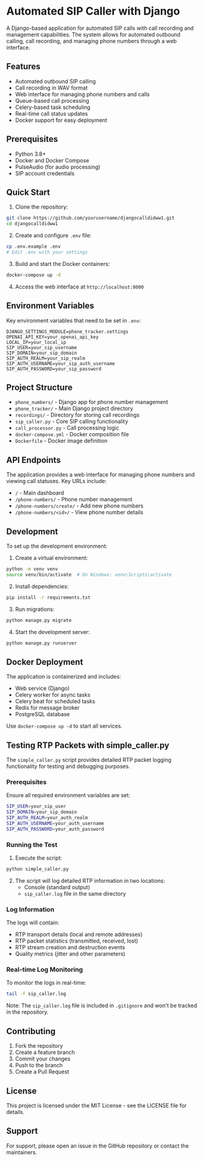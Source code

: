 # Automated SIP Caller with Django

A Django-based application for automated SIP calls with call recording and management capabilities. The system allows for automated outbound calling, call recording, and managing phone numbers through a web interface.

## Features

- Automated outbound SIP calling
- Call recording in WAV format
- Web interface for managing phone numbers and calls
- Queue-based call processing
- Celery-based task scheduling
- Real-time call status updates
- Docker support for easy deployment

## Prerequisites

- Python 3.8+
- Docker and Docker Compose
- PulseAudio (for audio processing)
- SIP account credentials

## Quick Start

1. Clone the repository:
```bash
git clone https://github.com/yourusername/djangocalldidww1.git
cd djangocalldidww1
```

2. Create and configure `.env` file:
```bash
cp .env.example .env
# Edit .env with your settings
```

3. Build and start the Docker containers:
```bash
docker-compose up -d
```

4. Access the web interface at `http://localhost:8000`

## Environment Variables

Key environment variables that need to be set in `.env`:

```
DJANGO_SETTINGS_MODULE=phone_tracker.settings
OPENAI_API_KEY=your_openai_api_key
LOCAL_IP=your_local_ip
SIP_USER=your_sip_username
SIP_DOMAIN=your_sip_domain
SIP_AUTH_REALM=your_sip_realm
SIP_AUTH_USERNAME=your_sip_auth_username
SIP_AUTH_PASSWORD=your_sip_password
```

## Project Structure

- `phone_numbers/` - Django app for phone number management
- `phone_tracker/` - Main Django project directory
- `recordings/` - Directory for storing call recordings
- `sip_caller.py` - Core SIP calling functionality
- `call_processor.py` - Call processing logic
- `docker-compose.yml` - Docker composition file
- `Dockerfile` - Docker image definition

## API Endpoints

The application provides a web interface for managing phone numbers and viewing call statuses. Key URLs include:

- `/` - Main dashboard
- `/phone-numbers/` - Phone number management
- `/phone-numbers/create/` - Add new phone numbers
- `/phone-numbers/<id>/` - View phone number details

## Development

To set up the development environment:

1. Create a virtual environment:
```bash
python -m venv venv
source venv/bin/activate  # On Windows: venv\Scripts\activate
```

2. Install dependencies:
```bash
pip install -r requirements.txt
```

3. Run migrations:
```bash
python manage.py migrate
```

4. Start the development server:
```bash
python manage.py runserver
```

## Docker Deployment

The application is containerized and includes:

- Web service (Django)
- Celery worker for async tasks
- Celery beat for scheduled tasks
- Redis for message broker
- PostgreSQL database

Use `docker-compose up -d` to start all services.

## Testing RTP Packets with simple_caller.py

The `simple_caller.py` script provides detailed RTP packet logging functionality for testing and debugging purposes.

### Prerequisites

Ensure all required environment variables are set:
```bash
SIP_USER=your_sip_user
SIP_DOMAIN=your_sip_domain
SIP_AUTH_REALM=your_auth_realm
SIP_AUTH_USERNAME=your_auth_username
SIP_AUTH_PASSWORD=your_auth_password
```

### Running the Test

1. Execute the script:
```bash
python simple_caller.py
```

2. The script will log detailed RTP information in two locations:
   - Console (standard output)
   - `sip_caller.log` file in the same directory

### Log Information

The logs will contain:
- RTP transport details (local and remote addresses)
- RTP packet statistics (transmitted, received, lost)
- RTP stream creation and destruction events
- Quality metrics (jitter and other parameters)

### Real-time Log Monitoring

To monitor the logs in real-time:
```bash
tail -f sip_caller.log
```

Note: The `sip_caller.log` file is included in `.gitignore` and won't be tracked in the repository.

## Contributing

1. Fork the repository
2. Create a feature branch
3. Commit your changes
4. Push to the branch
5. Create a Pull Request

## License

This project is licensed under the MIT License - see the LICENSE file for details.

## Support

For support, please open an issue in the GitHub repository or contact the maintainers.

